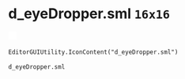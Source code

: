# d_eyeDropper.sml `16x16`
<img src="/img/d_eyeDropper.sml.png" width=16 height=16>

``` CSharp
EditorGUIUtility.IconContent("d_eyeDropper.sml")
```
```
d_eyeDropper.sml
```

